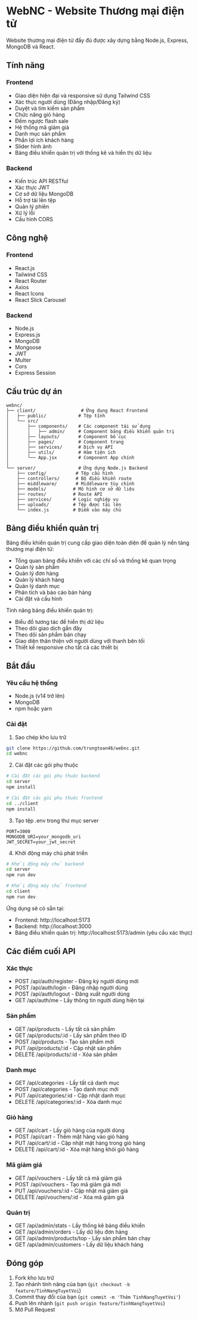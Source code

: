 # WebNC - Website Thương mại điện tử

Website thương mại điện tử đầy đủ được xây dựng bằng Node.js, Express, MongoDB và React.

## Tính năng

### Frontend
- Giao diện hiện đại và responsive sử dụng Tailwind CSS
- Xác thực người dùng (Đăng nhập/Đăng ký)
- Duyệt và tìm kiếm sản phẩm
- Chức năng giỏ hàng
- Đếm ngược flash sale
- Hệ thống mã giảm giá
- Danh mục sản phẩm
- Phần lợi ích khách hàng
- Slider hình ảnh
- Bảng điều khiển quản trị với thống kê và hiển thị dữ liệu

### Backend
- Kiến trúc API RESTful
- Xác thực JWT
- Cơ sở dữ liệu MongoDB
- Hỗ trợ tải lên tệp
- Quản lý phiên
- Xử lý lỗi
- Cấu hình CORS

## Công nghệ

### Frontend
- React.js
- Tailwind CSS
- React Router
- Axios
- React Icons
- React Slick Carousel

### Backend
- Node.js
- Express.js
- MongoDB
- Mongoose
- JWT
- Multer
- Cors
- Express Session

## Cấu trúc dự án

```
webnc/
├── client/                 # Ứng dụng React Frontend
│   ├── public/            # Tệp tĩnh
│   └── src/
│       ├── components/    # Các component tái sử dụng
│       │   ├── admin/     # Component bảng điều khiển quản trị
│       ├── layouts/       # Component bố cục
│       ├── pages/         # Component trang
│       ├── services/      # Dịch vụ API
│       ├── utils/         # Hàm tiện ích
│       └── App.jsx        # Component App chính
│
└── server/                # Ứng dụng Node.js Backend
    ├── config/           # Tệp cấu hình
    ├── controllers/      # Bộ điều khiển route
    ├── middleware/       # Middleware tùy chỉnh
    ├── models/          # Mô hình cơ sở dữ liệu
    ├── routes/          # Route API
    ├── services/        # Logic nghiệp vụ
    ├── uploads/         # Tệp được tải lên
    └── index.js         # Điểm vào máy chủ
```

## Bảng điều khiển quản trị

Bảng điều khiển quản trị cung cấp giao diện toàn diện để quản lý nền tảng thương mại điện tử:

- Tổng quan bảng điều khiển với các chỉ số và thống kê quan trọng
- Quản lý sản phẩm
- Quản lý đơn hàng
- Quản lý khách hàng
- Quản lý danh mục
- Phân tích và báo cáo bán hàng
- Cài đặt và cấu hình

Tính năng bảng điều khiển quản trị:
- Biểu đồ tương tác để hiển thị dữ liệu
- Theo dõi giao dịch gần đây
- Theo dõi sản phẩm bán chạy
- Giao diện thân thiện với người dùng với thanh bên tối
- Thiết kế responsive cho tất cả các thiết bị

## Bắt đầu

### Yêu cầu hệ thống
- Node.js (v14 trở lên)
- MongoDB
- npm hoặc yarn

### Cài đặt

1. Sao chép kho lưu trữ
```bash
git clone https://github.com/trungtoan46/webnc.git
cd webnc
```

2. Cài đặt các gói phụ thuộc
```bash
# Cài đặt các gói phụ thuộc backend
cd server
npm install

# Cài đặt các gói phụ thuộc frontend
cd ../client
npm install
```

3. Tạo tệp .env trong thư mục server
```env
PORT=3000
MONGODB_URI=your_mongodb_uri
JWT_SECRET=your_jwt_secret
```

4. Khởi động máy chủ phát triển
```bash
# Khởi động máy chủ backend
cd server
npm run dev

# Khởi động máy chủ frontend
cd client
npm run dev
```

Ứng dụng sẽ có sẵn tại:
- Frontend: http://localhost:5173
- Backend: http://localhost:3000
- Bảng điều khiển quản trị: http://localhost:5173/admin (yêu cầu xác thực)

## Các điểm cuối API

### Xác thực
- POST /api/auth/register - Đăng ký người dùng mới
- POST /api/auth/login - Đăng nhập người dùng
- POST /api/auth/logout - Đăng xuất người dùng
- GET /api/auth/me - Lấy thông tin người dùng hiện tại

### Sản phẩm
- GET /api/products - Lấy tất cả sản phẩm
- GET /api/products/:id - Lấy sản phẩm theo ID
- POST /api/products - Tạo sản phẩm mới
- PUT /api/products/:id - Cập nhật sản phẩm
- DELETE /api/products/:id - Xóa sản phẩm

### Danh mục
- GET /api/categories - Lấy tất cả danh mục
- POST /api/categories - Tạo danh mục mới
- PUT /api/categories/:id - Cập nhật danh mục
- DELETE /api/categories/:id - Xóa danh mục

### Giỏ hàng
- GET /api/cart - Lấy giỏ hàng của người dùng
- POST /api/cart - Thêm mặt hàng vào giỏ hàng
- PUT /api/cart/:id - Cập nhật mặt hàng trong giỏ hàng
- DELETE /api/cart/:id - Xóa mặt hàng khỏi giỏ hàng

### Mã giảm giá
- GET /api/vouchers - Lấy tất cả mã giảm giá
- POST /api/vouchers - Tạo mã giảm giá mới
- PUT /api/vouchers/:id - Cập nhật mã giảm giá
- DELETE /api/vouchers/:id - Xóa mã giảm giá

### Quản trị
- GET /api/admin/stats - Lấy thống kê bảng điều khiển
- GET /api/admin/orders - Lấy dữ liệu đơn hàng
- GET /api/admin/products/top - Lấy sản phẩm bán chạy
- GET /api/admin/customers - Lấy dữ liệu khách hàng

## Đóng góp

1. Fork kho lưu trữ
2. Tạo nhánh tính năng của bạn (`git checkout -b feature/TinhNangTuyetVoi`)
3. Commit thay đổi của bạn (`git commit -m 'Thêm TinhNangTuyetVoi'`)
4. Push lên nhánh (`git push origin feature/TinhNangTuyetVoi`)
5. Mở Pull Request

